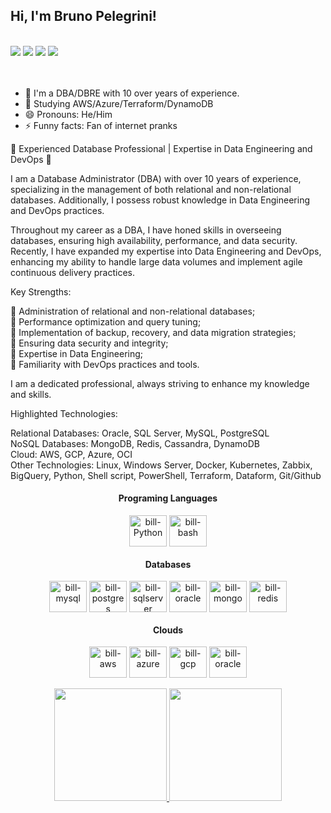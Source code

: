 ## Hi, I'm Bruno Pelegrini!
<br>
<div> 
 	<a href="https://www.twitch.tv/billpelegrini" target="_blank"><img src="https://img.shields.io/badge/Twitch-9146FF?style=for-the-badge&logo=twitch&logoColor=white" target="_blank"></a>
  <a href = "mailto:contato@brunopelegrini.com"><img src="https://img.shields.io/badge/-Gmail-%23333?style=for-the-badge&logo=gmail&logoColor=white" target="_blank"></a>
  <a href="https://www.linkedin.com/in/brunompelegrini/" target="_blank"><img src="https://img.shields.io/badge/-LinkedIn-%230077B5?style=for-the-badge&logo=linkedin&logoColor=white" target="_blank"></a> 
  <a href="https://twitter.com/L0rdB1LL" target="_blank"><img src="https://img.shields.io/badge/Twitter-1DA1F2?style=for-the-badge&logo=twitter&logoColor=white" target="_blank"></a> 
</div><br><br>

- 🔭 I'm a DBA/DBRE with 10 over years of experience.
- 🌱 Studying AWS/Azure/Terraform/DynamoDB
- 😄 Pronouns: He/Him
- ⚡ Funny facts: Fan of internet pranks

💼 Experienced Database Professional | Expertise in Data Engineering and DevOps 💼

I am a Database Administrator (DBA) with over 10 years of experience, specializing in the management of both relational and non-relational databases. Additionally, I possess robust knowledge in Data Engineering and DevOps practices.

Throughout my career as a DBA, I have honed skills in overseeing databases, ensuring high availability, performance, and data security. Recently, I have expanded my expertise into Data Engineering and DevOps, enhancing my ability to handle large data volumes and implement agile continuous delivery practices.

Key Strengths:

🔹 Administration of relational and non-relational databases;<br>
🔹 Performance optimization and query tuning;<br>
🔹 Implementation of backup, recovery, and data migration strategies;<br>
🔹 Ensuring data security and integrity;<br>
🔹 Expertise in Data Engineering;<br>
🔹 Familiarity with DevOps practices and tools.<br>

I am a dedicated professional, always striving to enhance my knowledge and skills.

Highlighted Technologies:

Relational Databases: Oracle, SQL Server, MySQL, PostgreSQL<br>
NoSQL Databases: MongoDB, Redis, Cassandra, DynamoDB<br>
Cloud: AWS, GCP, Azure, OCI<br>
Other Technologies: Linux, Windows Server, Docker, Kubernetes, Zabbix, BigQuery, Python, Shell script, PowerShell, Terraform, Dataform, Git/Github<br>

<div align="center">

#### Programing Languages

<div style="display: inline_block">
  <img align="center" alt="bill-Python" height="50" width="60" src="https://cdn.jsdelivr.net/gh/devicons/devicon/icons/python/python-original.svg">
  <img align="center" alt="bill-bash" height="50" width="60" src="https://cdn.jsdelivr.net/gh/devicons/devicon/icons/bash/bash-original.svg">
</div>

#### Databases

<div style="display: inline_block">
  <img align="center" alt="bill-mysql" height="50" width="60" src="https://cdn.jsdelivr.net/gh/devicons/devicon/icons/mysql/mysql-original-wordmark.svg">
  <img align="center" alt="bill-postgres" height="50" width="60" src="https://cdn.jsdelivr.net/gh/devicons/devicon/icons/postgresql/postgresql-original-wordmark.svg">
  <img align="center" alt="bill-sqlserver" height="50" width="60" src="https://cdn.jsdelivr.net/gh/devicons/devicon/icons/microsoftsqlserver/microsoftsqlserver-plain-wordmark.svg">
  <img align="center" alt="bill-oracle" height="50" width="60" src="https://cdn.jsdelivr.net/gh/devicons/devicon/icons/oracle/oracle-original.svg">
  <img align="center" alt="bill-mongo" height="50" width="60" src="https://cdn.jsdelivr.net/gh/devicons/devicon/icons/mongodb/mongodb-original-wordmark.svg">
  <img align="center" alt="bill-redis" height="50" width="60" src="https://cdn.jsdelivr.net/gh/devicons/devicon/icons/redis/redis-original-wordmark.svg">
</div>

#### Clouds

<div style="display: inline_block">
  <img align="center" alt="bill-aws" height="50" width="60" src="https://cdn.jsdelivr.net/gh/devicons/devicon/icons/amazonwebservices/amazonwebservices-original-wordmark.svg">
  <img align="center" alt="bill-azure" height="50" width="60" src="https://cdn.jsdelivr.net/gh/devicons/devicon/icons/azure/azure-original-wordmark.svg">
  <img align="center" alt="bill-gcp" height="50" width="60" src="https://cdn.jsdelivr.net/gh/devicons/devicon/icons/googlecloud/googlecloud-original-wordmark.svg">
  <img align="center" alt="bill-oracle" height="50" width="60" src="https://cdn.jsdelivr.net/gh/devicons/devicon/icons/oracle/oracle-original.svg">
  <br><br>
</div>
</div>


<div align="center">
  <a href="https://github.com/billpelegrini">
  <img height="180em" src="https://github-readme-stats.vercel.app/api?username=billpelegrini&show_icons=true&theme=dark&include_all_commits=true&count_private=true"/>
  <img height="180em" src="https://github-readme-stats.vercel.app/api/top-langs/?username=billpelegrini&layout=compact&langs_count=7&theme=dark"/>
</div>
  

